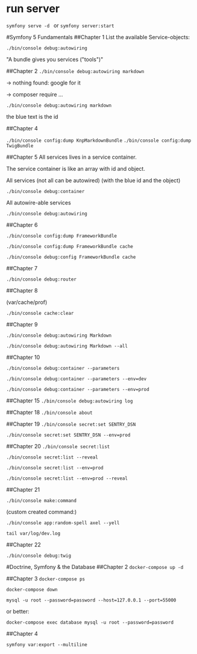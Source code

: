 # run server
```symfony serve -d ```
or
```symfony server:start```

#Symfony 5 Fundamentals
##Chapter 1
List the available Service-objects:

```./bin/console debug:autowiring```

"A bundle gives you services ("tools")"

##Chapter 2
```./bin/console debug:autowiring markdown```

-> nothing found: google for it

-> composer require ...

```./bin/console debug:autowiring markdown```
 
the blue text is the id

##Chapter 4

```./bin/console config:dump KnpMarkdownBundle```
```./bin/console config:dump TwigBundle```

##Chapter 5
All services lives in a service container.

The service container is like an array with id and object.

All services (not all can be autowired) (with the blue id and the object)

```./bin/console debug:container```

All autowire-able services

```./bin/console debug:autowiring```

##Chapter 6

```./bin/console config:dump FrameworkBundle```

```./bin/console config:dump FrameworkBundle cache```


```./bin/console debug:config FrameworkBundle cache```

##Chapter 7

```./bin/console debug:router```

##Chapter 8

(var/cache/prof)

```./bin/console cache:clear```

##Chapter 9

```./bin/console debug:autowiring Markdown```

```./bin/console debug:autowiring Markdown --all```

##Chapter 10

```./bin/console debug:container --parameters```

```./bin/console debug:container --parameters --env=dev```

```./bin/console debug:container --parameters --env=prod```

##Chapter 15
```./bin/console debug:autowiring log```

##Chapter 18
```./bin/console about```

##Chapter 19
```./bin/console secret:set SENTRY_DSN```

```./bin/console secret:set SENTRY_DSN --env=prod```

##Chapter 20
```./bin/console secret:list```

```./bin/console secret:list --reveal```

```./bin/console secret:list --env=prod```

```./bin/console secret:list --env=prod --reveal```

##Chapter 21

```./bin/console make:command```

(custom created command:)

```./bin/console app:random-spell axel --yell```

```tail var/log/dev.log```

##Chapter 22

```./bin/console debug:twig```


#Doctrine, Symfony & the Database
##Chapter 2
```docker-compose up -d```

##Chapter 3
```docker-compose ps```

```docker-compose down```

```mysql -u root --password=password --host=127.0.0.1 --port=55000```

or better:

```docker-compose exec database mysql -u root --password=password```

##Chapter 4

```symfony var:export --multiline```



